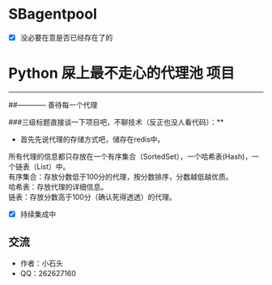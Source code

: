 # SBagentpool

- [x] 没必要在意是否已经存在了的
# Python 屎上最不走心的代理池 项目

------
##———— 善待每一个代理



###三级标题直接谈一下项目吧，不聊技术（反正也没人看代码）：**

* 首先先说代理的存储方式吧，储存在redis中。

所有代理的信息都只存放在一个有序集合（SortedSet），一个哈希表(Hash)，一个链表（List）中。<br>
有序集合：存放分数低于100分的代理，按分数排序，分数越低越优质。<br>
哈希表：存放代理的详细信息。<br>
链表：存放分数高于100分（确认死得透透）的代理。<br>








- [x] 持续集成中
## 交流
* 作者：小石头
* QQ：262627160
